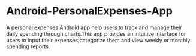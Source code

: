 # Android-PersonalExpenses-App
A personal expenses Android app help users to track and manage their daily spending through charts.This app provides an intuitive interface for users to input their expenses,categorize them and view weekly or monthly spending reports.
